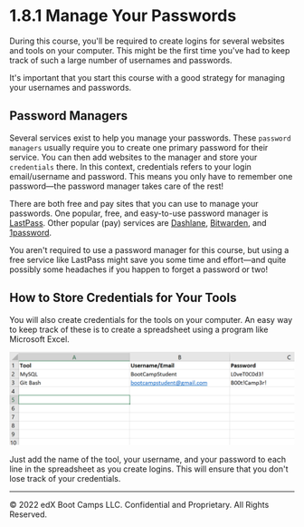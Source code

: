 # 1.8.1 Manage Your Passwords

During this course, you'll be required to create logins for several websites and tools on your computer. This might be the first time you've had to keep track of such a large number of usernames and passwords.

It's important that you start this course with a good strategy for managing your usernames and passwords.

## Password Managers

Several services exist to help you manage your passwords. These `password managers` usually require you to create one primary password for their service. You can then add websites to the manager and store your `credentials` there. In this context, credentials refers to your login email/username and password. This means you only have to remember one password—the password manager takes care of the rest!

There are both free and pay sites that you can use to manage your passwords. One popular, free, and easy-to-use password manager is [LastPass](https://lastpass.com/create-account.php). Other popular (pay) services are [Dashlane](https://www.dashlane.com/lp/neverforget-teal/), [Bitwarden](https://bitwarden.com/), and [1password](https://1password.com/).

You aren't required to use a password manager for this course, but using a free service like LastPass might save you some time and effort—and quite possibly some headaches if you happen to forget a password or two!

## How to Store Credentials for Your Tools

You will also create credentials for the tools on your computer. An easy way to keep track of these is to create a spreadsheet using a program like Microsoft Excel.

![](../../img/22-fullstack-credentials-in-excel-spreadsheet.png)

Just add the name of the tool, your username, and your password to each line in the spreadsheet as you create logins. This will ensure that you don't lose track of your credentials.

---
© 2022 edX Boot Camps LLC. Confidential and Proprietary. All Rights Reserved.